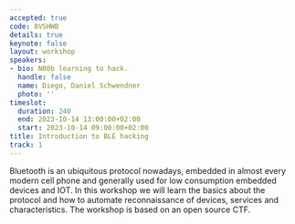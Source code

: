 ```yaml
---
accepted: true
code: 8VSHWB
details: true
keynote: false
layout: workshop
speakers:
- bio: N00b learning to hack.
  handle: false
  name: Diego, Daniel Schwendner
  photo: ''
timeslot:
  duration: 240
  end: 2023-10-14 13:00:00+02:00
  start: 2023-10-14 09:00:00+02:00
title: Introduction to BLE hacking
track: 1
---
```


Bluetooth is an ubiquitous protocol nowadays, embedded in almost every modern cell phone and generally used for low consumption embedded devices and IOT.
In this workshop we will learn the basics about the protocol and how to automate reconnaissance of devices, services and characteristics.
The workshop is based on an open source CTF.
